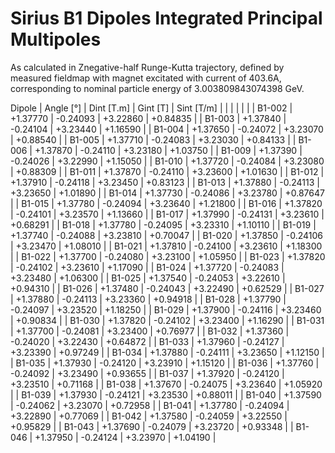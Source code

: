 Sirius B1 Dipoles Integrated Principal Multipoles
=================================================

As calculated in Znegative-half Runge-Kutta trajectory,
defined by measured fieldmap with magnet excitated with current of 403.6A,
corresponding to nominal particle energy of 3.003809843074398 GeV.

  Dipole   |  Angle [°]   |  Dint [T.m]  |   Gint [T]   |  Sint [T/m]  |
           |              |              |              |              |
|  B1-002  |   +1.37770   |   -0.24093   |   +3.22860   |   +0.84835   |
|  B1-003  |   +1.37840   |   -0.24104   |   +3.23440   |   +1.16590   |
|  B1-004  |   +1.37650   |   -0.24072   |   +3.23070   |   +0.88540   |
|  B1-005  |   +1.37710   |   -0.24083   |   +3.23030   |   +0.84133   |
|  B1-006  |   +1.37870   |   -0.24110   |   +3.23180   |   +1.03750   |
|  B1-009  |   +1.37390   |   -0.24026   |   +3.22990   |   +1.15050   |
|  B1-010  |   +1.37720   |   -0.24084   |   +3.23080   |   +0.88309   |
|  B1-011  |   +1.37870   |   -0.24110   |   +3.23600   |   +1.01630   |
|  B1-012  |   +1.37910   |   -0.24118   |   +3.23450   |   +0.83123   |
|  B1-013  |   +1.37880   |   -0.24113   |   +3.23650   |   +1.01890   |
|  B1-014  |   +1.37730   |   -0.24086   |   +3.23780   |   +0.87647   |
|  B1-015  |   +1.37780   |   -0.24094   |   +3.23640   |   +1.21800   |
|  B1-016  |   +1.37820   |   -0.24101   |   +3.23570   |   +1.13660   |
|  B1-017  |   +1.37990   |   -0.24131   |   +3.23610   |   +0.68291   |
|  B1-018  |   +1.37780   |   -0.24095   |   +3.23310   |   +1.10110   |
|  B1-019  |   +1.37740   |   -0.24088   |   +3.23810   |   +0.70047   |
|  B1-020  |   +1.37850   |   -0.24106   |   +3.23470   |   +1.08010   |
|  B1-021  |   +1.37810   |   -0.24100   |   +3.23610   |   +1.18300   |
|  B1-022  |   +1.37700   |   -0.24080   |   +3.23100   |   +1.05950   |
|  B1-023  |   +1.37820   |   -0.24102   |   +3.23610   |   +1.17090   |
|  B1-024  |   +1.37720   |   -0.24083   |   +3.23480   |   +1.06300   |
|  B1-025  |   +1.37540   |   -0.24053   |   +3.22610   |   +0.94310   |
|  B1-026  |   +1.37480   |   -0.24043   |   +3.22490   |   +0.62529   |
|  B1-027  |   +1.37880   |   -0.24113   |   +3.23360   |   +0.94918   |
|  B1-028  |   +1.37790   |   -0.24097   |   +3.23520   |   +1.18250   |
|  B1-029  |   +1.37900   |   -0.24116   |   +3.23460   |   +0.90834   |
|  B1-030  |   +1.37820   |   -0.24102   |   +3.23400   |   +1.16290   |
|  B1-031  |   +1.37700   |   -0.24081   |   +3.23400   |   +0.76977   |
|  B1-032  |   +1.37360   |   -0.24020   |   +3.22430   |   +0.64872   |
|  B1-033  |   +1.37960   |   -0.24127   |   +3.23390   |   +0.97249   |
|  B1-034  |   +1.37880   |   -0.24111   |   +3.23650   |   +1.12150   |
|  B1-035  |   +1.37930   |   -0.24120   |   +3.23910   |   +1.15120   |
|  B1-036  |   +1.37760   |   -0.24092   |   +3.23490   |   +0.93655   |
|  B1-037  |   +1.37920   |   -0.24120   |   +3.23510   |   +0.71168   |
|  B1-038  |   +1.37670   |   -0.24075   |   +3.23640   |   +1.05920   |
|  B1-039  |   +1.37930   |   -0.24121   |   +3.23530   |   +0.88011   |
|  B1-040  |   +1.37590   |   -0.24062   |   +3.23070   |   +0.72958   |
|  B1-041  |   +1.37780   |   -0.24094   |   +3.22890   |   +0.77069   |
|  B1-042  |   +1.37580   |   -0.24059   |   +3.22550   |   +0.95829   |
|  B1-043  |   +1.37690   |   -0.24079   |   +3.23720   |   +0.93348   |
|  B1-046  |   +1.37950   |   -0.24124   |   +3.23970   |   +1.04190   |
